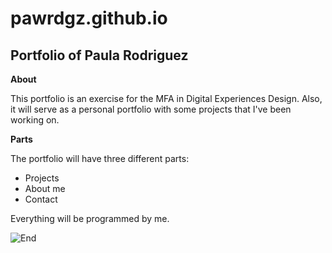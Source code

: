 # pawrdgz.github.io

## Portfolio of Paula Rodriguez

**About**

This portfolio is an exercise for the MFA in Digital Experiences Design. 
Also, it will serve as a personal portfolio with some projects that I've been working on.

**Parts**

The portfolio will have three different parts:

- Projects
- About me
- Contact

Everything will be programmed by me.

![End](https://arc-anglerfish-arc2-prod-copesa.s3.amazonaws.com/public/OAV4N6WIONDJ7F3V7VK3JSCYPI.png)